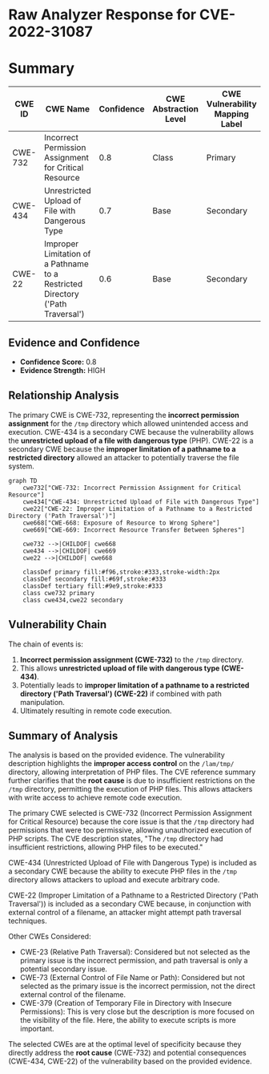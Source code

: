 # Raw Analyzer Response for CVE-2022-31087

# Summary
| CWE ID | CWE Name | Confidence | CWE Abstraction Level | CWE Vulnerability Mapping Label | CWE-Vulnerability Mapping Notes |
|---|---|---|---|---|---|
| CWE-732 | Incorrect Permission Assignment for Critical Resource | 0.8 | Class | Primary | Allowed-with-Review |
| CWE-434 | Unrestricted Upload of File with Dangerous Type | 0.7 | Base | Secondary | Allowed |
| CWE-22 | Improper Limitation of a Pathname to a Restricted Directory ('Path Traversal') | 0.6 | Base | Secondary | Allowed |

## Evidence and Confidence

*   **Confidence Score:** 0.8
*   **Evidence Strength:** HIGH

## Relationship Analysis
The primary CWE is CWE-732, representing the **incorrect permission assignment** for the `/tmp` directory which allowed unintended access and execution. CWE-434 is a secondary CWE because the vulnerability allows the **unrestricted upload of a file with dangerous type** (PHP). CWE-22 is a secondary CWE because the **improper limitation of a pathname to a restricted directory** allowed an attacker to potentially traverse the file system.

```mermaid
graph TD
    cwe732["CWE-732: Incorrect Permission Assignment for Critical Resource"]
    cwe434["CWE-434: Unrestricted Upload of File with Dangerous Type"]
    cwe22["CWE-22: Improper Limitation of a Pathname to a Restricted Directory ('Path Traversal')"]
    cwe668["CWE-668: Exposure of Resource to Wrong Sphere"]
    cwe669["CWE-669: Incorrect Resource Transfer Between Spheres"]

    cwe732 -->|CHILDOF| cwe668
    cwe434 -->|CHILDOF| cwe669
    cwe22 -->|CHILDOF| cwe668

    classDef primary fill:#f96,stroke:#333,stroke-width:2px
    classDef secondary fill:#69f,stroke:#333
    classDef tertiary fill:#9e9,stroke:#333
    class cwe732 primary
    class cwe434,cwe22 secondary
```

## Vulnerability Chain
The chain of events is:
1.  **Incorrect permission assignment (CWE-732)** to the `/tmp` directory.
2.  This allows **unrestricted upload of file with dangerous type (CWE-434)**.
3.  Potentially leads to **improper limitation of a pathname to a restricted directory ('Path Traversal') (CWE-22)** if combined with path manipulation.
4.  Ultimately resulting in remote code execution.

## Summary of Analysis
The analysis is based on the provided evidence. The vulnerability description highlights the **improper access control** on the `/lam/tmp/` directory, allowing interpretation of PHP files. The CVE reference summary further clarifies that the **root cause** is due to insufficient restrictions on the `/tmp` directory, permitting the execution of PHP files. This allows attackers with write access to achieve remote code execution.

The primary CWE selected is CWE-732 (Incorrect Permission Assignment for Critical Resource) because the core issue is that the `/tmp` directory had permissions that were too permissive, allowing unauthorized execution of PHP scripts. The CVE description states, "The `/tmp` directory had insufficient restrictions, allowing PHP files to be executed."

CWE-434 (Unrestricted Upload of File with Dangerous Type) is included as a secondary CWE because the ability to execute PHP files in the `/tmp` directory allows attackers to upload and execute arbitrary code.

CWE-22 (Improper Limitation of a Pathname to a Restricted Directory ('Path Traversal')) is included as a secondary CWE because, in conjunction with external control of a filename, an attacker might attempt path traversal techniques.

Other CWEs Considered:

*   CWE-23 (Relative Path Traversal): Considered but not selected as the primary issue is the incorrect permission, and path traversal is only a potential secondary issue.
*   CWE-73 (External Control of File Name or Path): Considered but not selected as the primary issue is the incorrect permission, not the direct external control of the filename.
*   CWE-379 (Creation of Temporary File in Directory with Insecure Permissions): This is very close but the description is more focused on the visibility of the file. Here, the ability to execute scripts is more important.

The selected CWEs are at the optimal level of specificity because they directly address the **root cause** (CWE-732) and potential consequences (CWE-434, CWE-22) of the vulnerability based on the provided evidence.